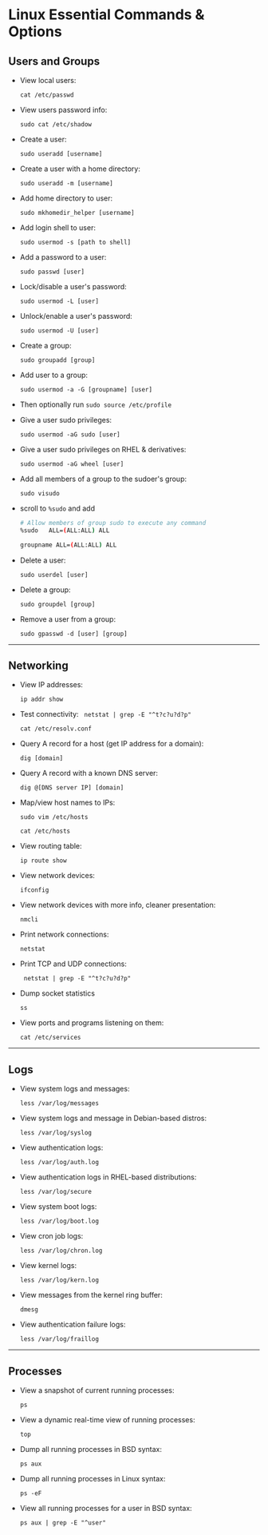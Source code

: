 # Linux Essential Commands & Options

## Users and Groups

- View local users: 

    ```cat /etc/passwd```

- View users password info:

    ```sudo cat /etc/shadow```

- Create a user: 

    ```sudo useradd [username]```

- Create a user with a home directory: 

    ```sudo useradd -m [username]```

- Add home directory to user: 

    ```sudo mkhomedir_helper [username]```

- Add login shell to user: 

    ```sudo usermod -s [path to shell]```

- Add a password to a user: 

    ```sudo passwd [user]```

- Lock/disable a user's password: 

    ```sudo usermod -L [user]```

- Unlock/enable a user's password: 

    ```sudo usermod -U [user]```

- Create a group: 

    ```sudo groupadd [group]```

- Add user to a group: 

    ```sudo usermod -a -G [groupname] [user]```

- Then optionally run `sudo source /etc/profile`

- Give a user sudo privileges: 

    ```sudo usermod -aG sudo [user]```

- Give a user sudo privileges on RHEL & derivatives: 

    ```sudo usermod -aG wheel [user]```

- Add all members of a group to the sudoer's group:

    ```sudo visudo```
- scroll to `%sudo` and add 

    ```bash 
    # Allow members of group sudo to execute any command
    %sudo   ALL=(ALL:ALL) ALL

    groupname ALL=(ALL:ALL) ALL
    ```

- Delete a user: 

    ```sudo userdel [user]```

- Delete a group: 

    ```sudo groupdel [group]```

- Remove a user from a group:

    ```sudo gpasswd -d [user] [group]``` 

-----

## Networking

- View IP addresses:

    ```ip addr show```
- Test connectivity:
    ``` netstat | grep -E "^t?c?u?d?p"```

    ```cat /etc/resolv.conf```
- Query A record for a host (get IP address for a domain): 

    ```dig [domain]```
- Query A record with a known DNS server:

    ```dig @[DNS server IP] [domain]```
- Map/view host names to IPs: 

    ```sudo vim /etc/hosts```

    ```cat /etc/hosts```
- View routing table: 

    ```ip route show```
- View network devices: 

    ```ifconfig```
- View network devices with more info, cleaner presentation: 

    ```nmcli```
- Print network connections: 

    ```netstat```
- Print TCP and UDP connections: 

    ``` netstat | grep -E "^t?c?u?d?p"```
- Dump socket statistics 

    ```ss```
- View ports and programs listening on them: 

    ```cat /etc/services```

-----

## Logs

- View system logs and messages: 

    ```less /var/log/messages```

- View system logs and message in Debian-based distros:

    ```less /var/log/syslog```
- View authentication logs:
    
    ```less /var/log/auth.log```
- View authentication logs in RHEL-based distributions:
    
    ```less /var/log/secure```
- View system boot logs: 

    ```less /var/log/boot.log```
- View cron job logs: 

    ```less /var/log/chron.log```
- View kernel logs: 

    ```less /var/log/kern.log``` 
- View messages from the kernel ring buffer: 

    ```dmesg```
- View authentication failure logs: 

    ```less /var/log/fraillog```

-----

## Processes

- View a snapshot of current running processes: 

    ```ps```
- View a dynamic real-time view of running processes: 

    ```top```
- Dump all running processes in BSD syntax:

    ```ps aux```
- Dump all running processes in Linux syntax:

    ```ps -eF```
- View all running processes for a user in BSD syntax: 

    ```ps aux | grep -E "^user"```
